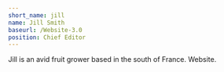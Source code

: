 ```yaml
---
short_name: jill
name: Jill Smith
baseurl: /Website-3.0
position: Chief Editor
---
```

Jill is an avid fruit grower based in the south of France. Website.
